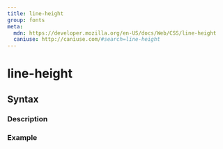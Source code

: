 ```yaml
---
title: line-height
group: fonts
meta:
  mdn: https://developer.mozilla.org/en-US/docs/Web/CSS/line-height
  caniuse: http://caniuse.com/#search=line-height
---
```


# line-height
<!--- Introduction for line-height, keep it brief and set the overall context -->

## Syntax
<!--- Introduce the various syntax for line-height -->

### Description
<!--- For each major section of syntax, provide a description explaining its usage further -->

### Example
<!--- Provide code examples for the syntax block you're currently describing -->